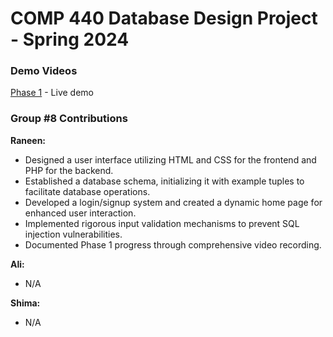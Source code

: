# COMP 440 Database Design Project - Spring 2024

### Demo Videos
[Phase 1]() - Live demo


###  Group #8 Contributions

**Raneen:**
- Designed a user interface utilizing HTML and CSS for the frontend and PHP for the backend.
- Established a database schema, initializing it with example tuples to facilitate database operations.
- Developed a login/signup system and created a dynamic home page for enhanced user interaction.
- Implemented rigorous input validation mechanisms to prevent SQL injection vulnerabilities.
- Documented Phase 1 progress through comprehensive video recording.

**Ali:**
- N/A

**Shima:**
- N/A
